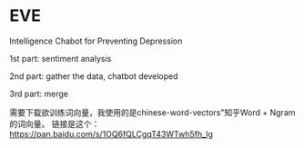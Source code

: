 # EVE
Intelligence Chabot for Preventing Depression

1st part: sentiment analysis 

2nd part: gather the data, chatbot developed 

3rd part: merge 

需要下载欲训练词向量，我使用的是chinese-word-vectors"知乎Word + Ngram的词向量。
链接是这个：https://pan.baidu.com/s/1OQ6fQLCgqT43WTwh5fh_lg
